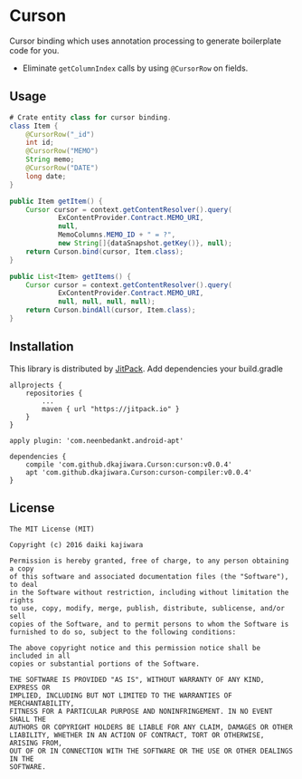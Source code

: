 Curson
======

Cursor binding which uses annotation processing to generate boilerplate code for you.  

 * Eliminate `getColumnIndex` calls by using `@CursorRow` on fields.

Usage
-----
 
```java
# Crate entity class for cursor binding.
class Item {
    @CursorRow("_id")
    int id;
    @CursorRow("MEMO")
    String memo;
    @CursorRow("DATE")
    long date;
}

public Item getItem() {
    Cursor cursor = context.getContentResolver().query(
            ExContentProvider.Contract.MEMO_URI,
            null,
            MemoColumns.MEMO_ID + " = ?",
            new String[]{dataSnapshot.getKey()}, null);
    return Curson.bind(cursor, Item.class);
}

public List<Item> getItems() {
    Cursor cursor = context.getContentResolver().query(
            ExContentProvider.Contract.MEMO_URI,
            null, null, null, null);
    return Curson.bindAll(cursor, Item.class);
}
```

Installation
--------
This library is distributed by [JitPack](https://jitpack.io/). Add dependencies your build.gradle
```
allprojects {
    repositories {
        ...
        maven { url "https://jitpack.io" }
    }
}

apply plugin: 'com.neenbedankt.android-apt'

dependencies {
    compile 'com.github.dkajiwara.Curson:curson:v0.0.4'
    apt 'com.github.dkajiwara.Curson:curson-compiler:v0.0.4'
}
```

License
-------
    The MIT License (MIT)
    
    Copyright (c) 2016 daiki kajiwara
    
    Permission is hereby granted, free of charge, to any person obtaining a copy
    of this software and associated documentation files (the "Software"), to deal
    in the Software without restriction, including without limitation the rights
    to use, copy, modify, merge, publish, distribute, sublicense, and/or sell
    copies of the Software, and to permit persons to whom the Software is
    furnished to do so, subject to the following conditions:
    
    The above copyright notice and this permission notice shall be included in all
    copies or substantial portions of the Software.
    
    THE SOFTWARE IS PROVIDED "AS IS", WITHOUT WARRANTY OF ANY KIND, EXPRESS OR
    IMPLIED, INCLUDING BUT NOT LIMITED TO THE WARRANTIES OF MERCHANTABILITY,
    FITNESS FOR A PARTICULAR PURPOSE AND NONINFRINGEMENT. IN NO EVENT SHALL THE
    AUTHORS OR COPYRIGHT HOLDERS BE LIABLE FOR ANY CLAIM, DAMAGES OR OTHER
    LIABILITY, WHETHER IN AN ACTION OF CONTRACT, TORT OR OTHERWISE, ARISING FROM,
    OUT OF OR IN CONNECTION WITH THE SOFTWARE OR THE USE OR OTHER DEALINGS IN THE
    SOFTWARE.


